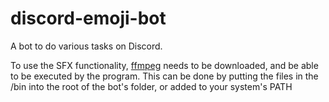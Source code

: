 # discord-emoji-bot

A bot to do various tasks on Discord.

To use the SFX functionality, [ffmpeg](https://ffmpeg.zeranoe.com/builds/) needs to be downloaded, and be able to be executed by the program. This can be done by putting the files in the /bin into the root of the bot's folder, or added to your system's PATH
